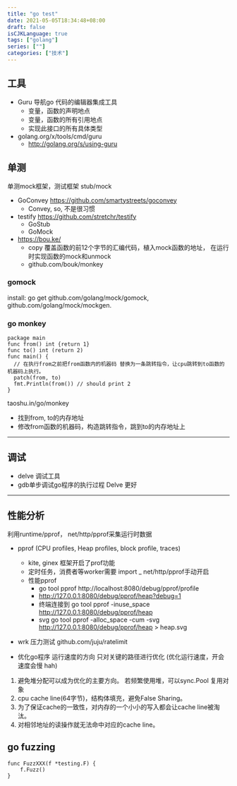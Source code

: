 ```yaml
---
title: "go test"
date: 2021-05-05T18:34:48+08:00
draft: false
isCJKLanguage: true
tags: ["golang"]
series: [""]
categories: ["技术"]
---
```


## 工具
+ Guru 导航go 代码的编辑器集成工具
    + 变量，函数的声明地点
    + 变量，函数的所有引用地点
    + 实现此接口的所有具体类型
+ golang.org/x/tools/cmd/guru
    + http://golang.org/s/using-guru
## 单测

单测mock框架，测试框架 stub/mock
+ GoConvey  https://github.com/smartystreets/goconvey
    + Convey, so, 不是很习惯
+ testify  https://github.com/stretchr/testify
  + GoStub 
  + GoMock
+ https://bou.ke/
  + copy 覆盖函数的前12个字节的汇编代码，植入mock函数的地址， 在运行时实现函数的mock和unmock
  + github.com/bouk/monkey

### gomock

install: go get github.com/golang/mock/gomock, github.com/golang/mock/mockgen.



### go monkey


```
package main
func from() int {return 1}
func to() int (return 2)
func main() {
  // 在执行from之前把from函数内的机器码 替换为一条跳转指令，让cpu跳转到to函数的机器码上执行。
  patch(from, to)
  fmt.Println(from()) // should print 2
}

```
taoshu.in/go/monkey
+ 找到from, to的内存地址
+ 修改from函数的机器码，构造跳转指令，跳到to的内存地址上

---
## 调试

+ delve 调试工具 
+ gdb单步调试go程序的执行过程    Delve 更好
  
---
## 性能分析

利用runtime/pprof， net/http/pprof采集运行时数据

+ pprof (CPU profiles, Heap profiles, block profile, traces)
    + kite, ginex 框架开启了prof功能
    + 定时任务，消费者等worker需要 import _ net/http/pprof手动开启
    + 性能pprof
        + go tool pprof http://localhost:8080/debug/pprof/profile
        + http://127.0.0.1:8080/debug/pprof/heap?debug=1 
        + 终端连接到 go tool pprof -inuse_space http://127.0.0.1:8080/debug/pprof/heap
        + svg go tool pprof -alloc_space -cum -svg http://127.0.0.1:8080/debug/pprof/heap > heap.svg
+ wrk 压力测试 github.com/juju/ratelimit 

+ 优化go程序 运行速度的方向 只对关键的路径进行优化 (优化运行速度，开会速度会慢 hah)

1. 避免堆分配可以成为优化的主要方向。 若频繁使用堆，可以sync.Pool 复用对象
2. cpu cache line(64字节)，结构体填充，避免False Sharing。
3. 为了保证cache的一致性，对内存的一个小小的写入都会让cache line被淘汰。
4. 对相邻地址的读操作就无法命中对应的cache line。 


## go fuzzing

```golang
func FuzzXXX(f *testing.F) {
    f.Fuzz()
}

```